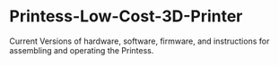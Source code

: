 # Printess-Low-Cost-3D-Printer
Current Versions of hardware, software, firmware, and instructions for assembling and operating the Printess.
